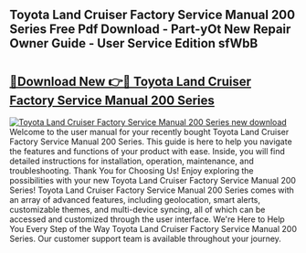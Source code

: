 ## Toyota Land Cruiser Factory Service Manual 200 Series Free Pdf Download - Part-yOt New Repair Owner Guide - User Service Edition sfWbB

# <h2><a href="http://bc93763.oget.top/?id=Toyota+Land+Cruiser+Factory+Service+Manual+200+Series">🔗Download New 👉🔴 Toyota Land Cruiser Factory Service Manual 200 Series</a></h2>

[![Toyota Land Cruiser Factory Service Manual 200 Series new download](https://i.imgur.com/5g1atiW.png)](http://bc93763.oget.top/?id=Toyota+Land+Cruiser+Factory+Service+Manual+200+Series)
Welcome to the user manual for your recently bought Toyota Land Cruiser Factory Service Manual 200 Series. This guide is here to help you navigate the features and functions of your product with ease. Inside, you will find detailed instructions for installation, operation, maintenance, and troubleshooting. Thank You for Choosing Us! Enjoy exploring the possibilities with your new Toyota Land Cruiser Factory Service Manual 200 Series! Toyota Land Cruiser Factory Service Manual 200 Series comes with an array of advanced features, including geolocation, smart alerts, customizable themes, and multi-device syncing, all of which can be accessed and customized through the user interface. We're Here to Help You Every Step of the Way Toyota Land Cruiser Factory Service Manual 200 Series. Our customer support team is available throughout your journey.
